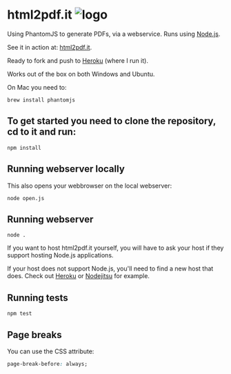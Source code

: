 html2pdf.it ![logo](http.//html2pdf.it/apple-icon-60x60.png)
===========
Using PhantomJS to generate PDFs, via a webservice. Runs using [Node.js](http://nodejs.org).

See it in action at: [html2pdf.it](http://www.html2pdf.it).

Ready to fork and push to [Heroku](http://heroku.com) (where I run it).

Works out of the box on both Windows and Ubuntu.

On Mac you need to:
```shell
brew install phantomjs
```

To get started you need to clone the repository, cd to it and run:
-----------
```shell
npm install
```

Running webserver locally
-----------
This also opens your webbrowser on the local webserver:
```shell
node open.js
```

Running webserver
-----------
```
node .
```
If you want to host html2pdf.it yourself, you will have to ask your host if they support hosting Node.js applications.

If your host does not support Node.js, you'll need to find a new host
that does. Check out [Heroku](http://heroku.com) or [Nodejitsu](http://nodejitsu.com) for example.

Running tests
-----------
```shell
npm test
```

Page breaks
-----------
You can use the CSS attribute:
```css
page-break-before: always;
```
